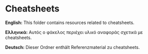 # Cheatsheets

**English:** This folder contains resources related to cheatsheets.

**Ελληνικά:** Αυτός ο φάκελος περιέχει υλικό αναφοράς σχετικά με cheatsheets.

**Deutsch:** Dieser Ordner enthält Referenzmaterial zu cheatsheets.
